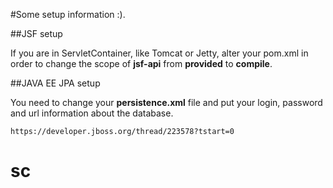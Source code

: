#Some setup information :).

##JSF setup

If you are in ServletContainer, like Tomcat or Jetty, alter your pom.xml in order to change the scope of **jsf-api** from
**provided** to **compile**.
  	
##JAVA EE JPA setup

You need to change your **persistence.xml** file and put your login, password and url information about the database.
  	
  	
  	https://developer.jboss.org/thread/223578?tstart=0

# sc
